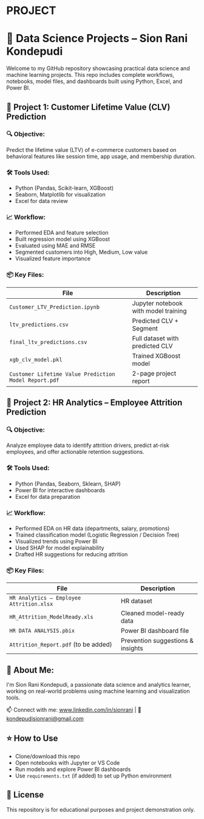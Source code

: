# PROJECT
# 📁 Data Science Projects – Sion Rani Kondepudi

Welcome to my GitHub repository showcasing practical data science and machine learning projects. This repo includes complete workflows, notebooks, model files, and dashboards built using Python, Excel, and Power BI.

## 📘 Project 1: Customer Lifetime Value (CLV) Prediction

### 🔍 Objective:
Predict the lifetime value (LTV) of e-commerce customers based on behavioral features like session time, app usage, and membership duration.

### 🛠 Tools Used:
- Python (Pandas, Scikit-learn, XGBoost)
- Seaborn, Matplotlib for visualization
- Excel for data review

### 📈 Workflow:
- Performed EDA and feature selection
- Built regression model using XGBoost
- Evaluated using MAE and RMSE
- Segmented customers into High, Medium, Low value
- Visualized feature importance

### 📦 Key Files:
| File | Description |
|------|-------------|
| `Customer_LTV_Prediction.ipynb` | Jupyter notebook with model training |
| `ltv_predictions.csv` | Predicted CLV + Segment |
| `final_ltv_predictions.csv` | Full dataset with predicted CLV |
| `xgb_clv_model.pkl` | Trained XGBoost model |
| `Customer Lifetime Value Prediction Model Report.pdf` | 2-page project report |

## 📘 Project 2: HR Analytics – Employee Attrition Prediction

### 🔍 Objective:
Analyze employee data to identify attrition drivers, predict at-risk employees, and offer actionable retention suggestions.

### 🛠 Tools Used:
- Python (Pandas, Seaborn, Sklearn, SHAP)
- Power BI for interactive dashboards
- Excel for data preparation

### 📈 Workflow:
- Performed EDA on HR data (departments, salary, promotions)
- Trained classification model (Logistic Regression / Decision Tree)
- Visualized trends using Power BI
- Used SHAP for model explainability
- Drafted HR suggestions for reducing attrition

### 📦 Key Files:
| File | Description |
|------|-------------|
| `HR Analytics – Employee Attrition.xlsx` | HR dataset |
| `HR_Attrition_ModelReady.xls` | Cleaned model-ready data |
| `HR DATA ANALYSIS.pbix` | Power BI dashboard file |
| `Attrition_Report.pdf` (to be added) | Prevention suggestions & insights |

## 🧠 About Me:
I'm Sion Rani Kondepudi, a passionate data science and analytics learner, working on real-world problems using machine learning and visualization tools.

📫 Connect with me: www.linkedin.com/in/sionrani | 📧 kondepudisionrani@gmail.com

## ⭐ How to Use
- Clone/download this repo
- Open notebooks with Jupyter or VS Code
- Run models and explore Power BI dashboards
- Use `requirements.txt` (if added) to set up Python environment

## 📌 License
This repository is for educational purposes and project demonstration only.
